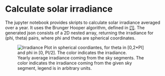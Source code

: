 # Calculate solar irradiance
The jupyter notebook provides skripts to calculate solar irradiance averaged over a year. 
It uses the Brunger Hooper algorithm, defined in [[1]](https://citeseerx.ist.psu.edu/document?repid=rep1&type=pdf&doi=93f59805f64fd372d7ce5e18addbeadcc846de6b). 
The generated json consists of a 2D nested array, returning the irradiance for (phi, theta) pairs, where phi and theta are spherical coordinates.

<figure>
    <img src="https://github.com/open-pv/irradiance/assets/74312290/ec18260e-9d6e-4a35-9627-a383f8a07a0e"
         alt="Irradiance Plot in spherical coordiantes, for theta in [0,2*PI] and phi in [0, PI/2]. The color indicates the irradiance.">
    <br/>
    <figcaption>Yearly average irradiance coming from the sky segments. The color indicates the irradiance coming from the given sky segment, legend is in arbitrary units.</figcaption>
</figure>



